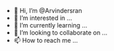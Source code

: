 - 👋 Hi, I’m @Arvindersran
- 👀 I’m interested in ...
- 🌱 I’m currently learning ...
- 💞️ I’m looking to collaborate on ...
- 📫 How to reach me ...

<!---
Arvindersran/Arvindersran is a ✨ special ✨ repository because its `README.md` (this file) appears on your GitHub profile.
You can click the Preview link to take a look at your changes.
--->

